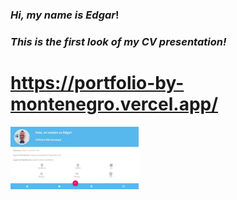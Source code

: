 ### *Hi, my name is Edgar*!
### *This is the first look of my CV presentation!*
# https://portfolio-by-montenegro.vercel.app/

<img src = '/src/assets/Images/portfolio.jpeg' height = '100px'>
